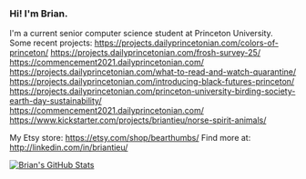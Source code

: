 ### Hi! I'm Brian.

<!--
**briantieu/briantieu** is a ✨ _special_ ✨ repository because its `README.md` (this file) appears on your GitHub profile.

Here are some ideas to get you started:

- 🔭 I’m currently working on ...
- 🌱 I’m currently learning ...
- 👯 I’m looking to collaborate on ...
- 🤔 I’m looking for help with ...
- 💬 Ask me about ...
- 📫 How to reach me: ...
- 😄 Pronouns: ...
- ⚡ Fun fact: ...
-->
I'm a current senior computer science student at Princeton University.
Some recent projects: https://projects.dailyprincetonian.com/colors-of-princeton/
                    https://projects.dailyprincetonian.com/frosh-survey-25/
                    https://commencement2021.dailyprincetonian.com/
                    https://projects.dailyprincetonian.com/what-to-read-and-watch-quarantine/
                    https://projects.dailyprincetonian.com/introducing-black-futures-princeton/
                    https://projects.dailyprincetonian.com/princeton-university-birding-society-earth-day-sustainability/
                    https://commencement2021.dailyprincetonian.com/
                    https://www.kickstarter.com/projects/briantieu/norse-spirit-animals/


My Etsy store: https://etsy.com/shop/bearthumbs/
Find more at: http://linkedin.com/in/briantieu/

[![Brian's GitHub Stats](https://github-readme-stats.vercel.app/api?username=briantieu)](https://github.com/briantieu/github-readme-stats)
